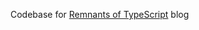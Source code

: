 Codebase for [Remnants of TypeScript]([url](https://tiny-lab.notion.site/Remnants-of-TypeScript-d3dfaa31e23149dabdbf0304b2ee8c61?pvs=4)https://tiny-lab.notion.site/Remnants-of-TypeScript-d3dfaa31e23149dabdbf0304b2ee8c61?pvs=4) blog 

